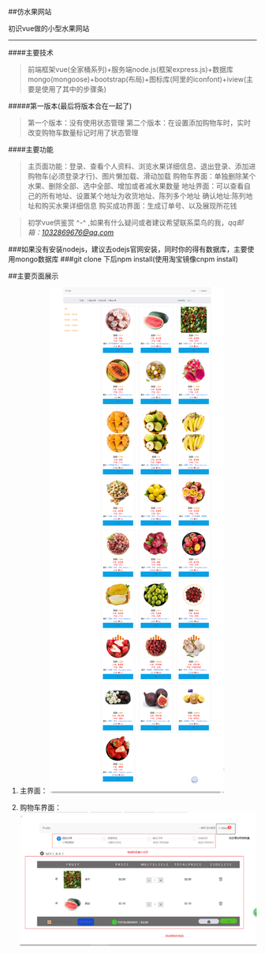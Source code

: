 ##仿水果网站

初识vue做的小型水果网站

***

####主要技术
> 前端框架vue(全家桶系列)+服务端node.js(框架express.js)+数据库mongo(mongoose)+bootstrap(布局)+图标库(阿里的iconfont)+iview(主要是使用了其中的步骤条)

#####第一版本(最后将版本合在一起了)
>第一个版本：没有使用状态管理
>第二个版本：在设置添加购物车时，实时改变购物车数量标记时用了状态管理

####主要功能
>主页面功能：登录、查看个人资料、浏览水果详细信息、退出登录、添加进购物车(必须登录才行)、图片懒加载、滑动加载
>购物车界面：单独删除某个水果、删除全部、选中全部、增加或者减水果数量
>地址界面：可以查看自己的所有地址、设置某个地址为收货地址、陈列多个地址
>确认地址:陈列地址和购买水果详细信息
>购买成功界面：生成订单号、以及展现所花钱


>初学vue供鉴赏 ^-^ ,如果有什么疑问或者建议希望联系菜鸟的我，*qq邮箱：1032869676@qq.com*

###如果没有安装nodejs，建议去odejs官网安装，同时你的得有数据库，主要使用mongo数据库
###git clone 下后npm install(使用淘宝镜像cnpm install)



##主要页面展示

1. 主界面： ![](https://github.com/UwonderMen/vue-mongo-nodejs/blob/master/public/images/%E6%B0%B4%E6%9E%9C%E7%BD%91%E7%AB%99%E4%B8%BB%E7%95%8C%E9%9D%A2.png)

2. 购物车界面： ![](https://github.com/UwonderMen/vue-mongo-nodejs/blob/master/public/images/%E8%B4%AD%E7%89%A9%E8%BD%A6%E5%9B%BE.png)
